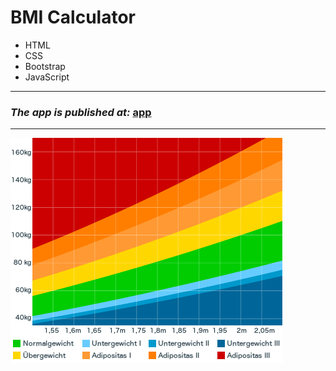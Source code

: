 # BMI Calculator
- HTML
- CSS
- Bootstrap
- JavaScript
---
### *The app is published at:* [app](https://salimov333.github.io/bmi-calculator/)
---

![bmi-gewichtsklassen](./src/images/bmi-gewichtsklassen.png)